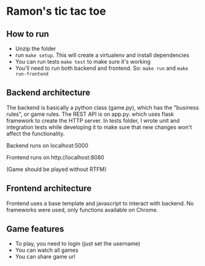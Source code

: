 # Ramon's tic tac toe

## How to run

* Unzip the folder
* run ```make setup```. This will create a virtualenv and install dependencies
* You can run tests ```make test``` to make sure it's working 
* You'll need to run both backend and frontend. So: ```make run``` and ```make run-frontend```

## Backend architecture

The backend is basically a python class (game.py), which has the "business rules", or game rules. The REST API is on app.py. which uses flask framework to create the HTTP server.
In tests folder, I wrote unit and integration tests while developing it to make sure that new changes won't affect the functionality. 

Backend runs on localhost:5000

Frontend runs on http://localhost:8080

(Game should be played without RTFM)

## Frontend architecture

Frontend uses a base template and javascript to interact with backend. No frameworks were used, only functions available on Chrome.


## Game features
* To play, you need to login (just set the username)
* You can watch all games
* You can share game url

